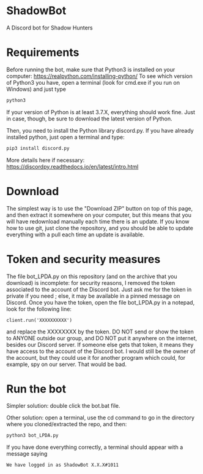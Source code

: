 # ShadowBot
A Discord bot for Shadow Hunters

# Requirements
Before running the bot, make sure that Python3 is installed on your computer: https://realpython.com/installing-python/
To see which version of Python3 you have, open a terminal (look for cmd.exe if you run on Windows) and just type

```bash
python3
```

If your version of Python is at least 3.7.X, everything should work fine. Just in case, though, be sure to download the latest version of Python.


Then, you need to install the Python library discord.py. 
If you have already installed python, just open a terminal and type:
```bash
pip3 install discord.py
```
More details here if necessary: https://discordpy.readthedocs.io/en/latest/intro.html

# Download

The simplest way is to use the "Download ZIP" button on top of this page, and then extract it somewhere on your computer, but this means that you will have redownload manually each time there is an update.
If you know how to use git, just clone the repository, and you should be able to update everything with a pull each time an update is available.

# Token and security measures

The file bot\_LPDA.py on this repository (and on the archive that you download) is incomplete: for security reasons, I removed the token associated to the account of the Discord bot.
Just ask me for the token in private if you need ; else, it may be available in a pinned message on Discord.
Once you have the token, open the file bot\_LPDA.py in a notepad, look for the following line:

```python3
client.run('XXXXXXXXXX')
```
and replace the XXXXXXXX by the token. DO NOT send or show the token to ANYONE outside our group, and DO NOT put it anywhere on the internet, besides our Discord server. If someone else gets that token, it means they have access to the account of the Discord bot. I would still be the owner of the account, but they could use it for another program which could, for example, spy on our server. That would be bad.


# Run the bot

Simpler solution: double click the bot.bat file.

Other solution: open a terminal, use the cd command to go in the directory where you cloned/extracted the repo, and then:
```python
python3 bot_LPDA.py
```

If you have done everything correctly, a terminal should appear with a message saying
```bash
We have logged in as ShadowBot X.X.X#1011
```


